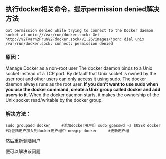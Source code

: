 ## 执行docker相关命令，提示permission denied解决方法

`Got permission denied while trying to connect to the Docker daemon socket at unix:///var/run/docker.sock: Get http://%2Fvar%2Frun%2Fdocker.sock/v1.26/images/json: dial unix /var/run/docker.sock: connect: permission denied`



### 原因：

Manage Docker as a non-root user
The docker daemon binds to a Unix socket instead of a TCP port. By default that Unix socket is owned by the user root and other users can only access it using sudo. The docker daemon always runs as the root user.
**If you don’t want to use sudo when you use the docker command, create a Unix group called docker and add users to it.** When the docker daemon starts, it makes the ownership of the Unix socket read/writable by the docker group.



### 解决方法：

`sudo groupadd docker     #添加docker用户组
sudo gpasswd -a $USER docker     #将登陆用户加入到docker用户组中
newgrp docker     #更新用户组`

然后重新登陆用户

便可以解决该问题